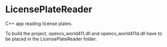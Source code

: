 # LicensePlateReader
C++ app reading license plates.

To build the project, opencv_world411.dll and opencv_world411d.dll have to be placed in the LicensePlateReader folder.
